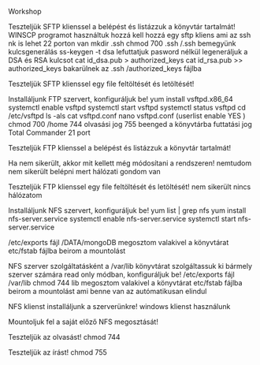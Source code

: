Workshop


Teszteljük SFTP klienssel a belépést és listázzuk a könyvtár tartalmát!
WINSCP programot használtuk hozzá
kell hozzá egy sftp kliens ami az ssh nk is lehet 22 porton van
mkdir .ssh
chmod 700 .ssh
/.ssh  bemegyünk 
kulcsgenerálás 
ss-keygen -t dsa lefuttatjuk pasword nélkül     legeneráljuk a DSA és RSA kulcsot
cat id_dsa.pub > authorized_keys
cat id_rsa.pub >> authorized_keys
bakarülnek  az .ssh /authorized_keys fájlba




Teszteljük SFTP klienssel egy file feltöltését és letöltését!
 

       

Installáljunk FTP szervert, konfiguráljuk be!
yum install vsftpd.x86_64
systemctl enable vsftpd
systemctl start vsftpd
systemctl status vsftpd
cd /etc/vsftpd			ls -als
cat vsftpd.conf
nano vsftpd.conf  (userlist enable YES )  
chmod 700 /home        744 olvasási jog     755 beenged a könyvtárba futtatási jog
Total Commander 21 port

Teszteljük FTP klienssel a belépést és listázzuk a könyvtár tartalmát!
 
 

Ha nem sikerült, akkor mit kellett még módosítani a rendszeren!
nemtudom nem sikerült belépni mert hálózati gondom van

Teszteljük FTP klienssel egy file feltöltését és letöltését!
nem sikerült nincs hálózatom 

Installáljunk NFS szervert, konfiguráljuk be!
yum list | grep nfs 
yum install nfs-server.service
systemctl enable nfs-server.service
systemctl start nfs-server.service

 /etc/exports fájl
/DATA/mongoDB
megosztom valakivel a könyvtárat 
etc/fstab fájlba beirom a mountolást

 

NFS szerver szolgáltatásként a /var/lib könyvtárat szolgáltassuk ki bármely szerver számára read only módban, konfiguráljuk be!
/etc/exports fájl
/var/lib		chmod 744 lib
megosztom valakivel a könyvtárat 
etc/fstab fájlba beirom a mountolást ami benne van az autómatikusan elindul


NFS klienst installáljunk a szerverünkre!
windows klienst használunk
 



Mountoljuk fel a saját előző NFS megosztását!

Teszteljük az olvasást!
chmod 744

Teszteljük az írást!
chmod 755 


